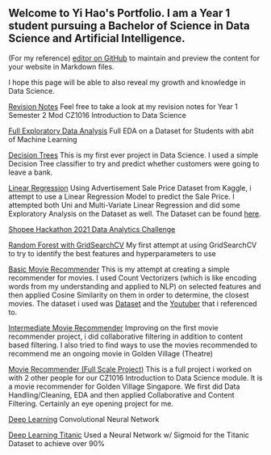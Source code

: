 ## Welcome to Yi Hao's Portfolio. I am a Year 1 student pursuing a Bachelor of Science in Data Science and Artificial Intelligence.

(For my reference) [editor on GitHub](https://github.com/STrikeNone/Data-Science-/edit/gh-pages/index.md) to maintain and preview the content for your website in Markdown files. 

I hope this page will be able to also reveal my growth and knowledge in Data Science.

[Revision Notes](https://github.com/STrikeNone/DSAI/blob/main/CZ1016%20Notes%20Yi%20Hao.pdf) Feel free to take a look at my revision notes for Year 1 Semester 2 Mod CZ1016 Introduction to Data Science

[Full Exploratory Data Analysis](https://github.com/STrikeNone/DSAI/blob/main/EDA_Assignment.ipynb) Full EDA on a Dataset for Students with abit of Machine Learning

[Decision Trees](https://github.com/STrikeNone/Data-Science-/blob/main/Mini%20Project.ipynb) This is my first ever project in Data Science. I used a simple Decision Tree classifier to try and predict whether customers were going to leave a bank. 

[Linear Regression](https://github.com/STrikeNone/DSAI/blob/main/Special%20Challenge%201.ipynb) Using Advertisement Sale Price Dataset from Kaggle, i attempt to use a Linear Regression Model to predict the Sale Price. I attempted both Uni and Multi-Variate Linear Regression and did some Exploratory Analysis on the Dataset as well. The Dataset can be found [here](https://www.kaggle.com/ashydv/advertising-dataset).

[Shopee Hackathon 2021 Data Analytics Challenge](https://github.com/STrikeNone/DSAI/blob/main/Shoppee%20%23%201%20Data%20Analytics.ipynb) 

[Random Forest with GridSearchCV](https://github.com/STrikeNone/DSAI/blob/main/DecisionTree%20Challenge.ipynb) My first attempt at using GridSearchCV to try to identify the best features and hyperparameters to use

[Basic Movie Recommender](https://github.com/STrikeNone/Data-Science-/blob/main/Movie_Recommender.ipynb) This is my attempt at creating a simple recommender for movies. I used Count Vectorizers (which is like encoding words from my understanding and applied to NLP) on selected features and then applied Cosine Similarity on them in order to determine, the closest movies. The dataset i used was [Dataset](https://github.com/STrikeNone/Data-Science-/blob/main/IMDB%20Movies.csv) and the [Youtuber](https://www.youtube.com/watch?v=ueKXSupHz6Q&ab_channel=ComputerScience) that i referenced to.

[Intermediate Movie Recommender](https://github.com/STrikeNone/DSAI/blob/Surprise-Movie/Surprise%20Movie.ipynb) Improving on the first movie recommender project, i did collaborative filtering in addition to content based filtering. I also tried to find ways to use the movies recommended to recommend me an ongoing movie in Golden Village (Theatre)

[Movie Recommender (Full Scale Project)](https://github.com/STrikeNone/DSAI/blob/main/CZ1016_PuahYiHao_TohYongLi_WongYingXuan.ipynb) This is a full project i worked on with 2 other people for our CZ1016 Introduction to Data Science module. It is a movie recommender for Golden Village Singapore. We first did Data Handling/Cleaning, EDA and then applied Collaborative and Content Filtering. Certainly an eye opening project for me.

[Deep Learning](https://github.com/STrikeNone/DSAI/blob/main/Deep%20Learning%20MNIST%20and%20Animals.ipynb) Convolutional Neural Network

[Deep Learning Titanic](https://github.com/STrikeNone/DSAI/blob/main/Titanic%20Neural%20Network.ipynb) Used a Neural Network w/ Sigmoid for the Titanic Dataset to achieve over 90%

